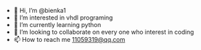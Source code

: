 - 👋 Hi, I’m @bienka1
- 👀 I’m interested in vhdl programing
- 🌱 I’m currently learning python
- 💞️ I’m looking to collaborate on every one who interest in coding
- 📫 How to reach me 11059319@qq.com

<!---
bienka1/bienka1 is a ✨ special ✨ repository because its `README.md` (this file) appears on your GitHub profile.
You can click the Preview link to take a look at your changes.
--->
